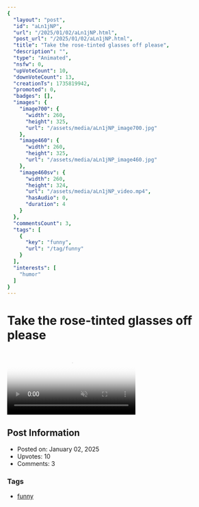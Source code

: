 ```yaml
---
{
  "layout": "post",
  "id": "aLn1jNP",
  "url": "/2025/01/02/aLn1jNP.html",
  "post_url": "/2025/01/02/aLn1jNP.html",
  "title": "Take the rose-tinted glasses off please",
  "description": "",
  "type": "Animated",
  "nsfw": 0,
  "upVoteCount": 10,
  "downVoteCount": 13,
  "creationTs": 1735819942,
  "promoted": 0,
  "badges": [],
  "images": {
    "image700": {
      "width": 260,
      "height": 325,
      "url": "/assets/media/aLn1jNP_image700.jpg"
    },
    "image460": {
      "width": 260,
      "height": 325,
      "url": "/assets/media/aLn1jNP_image460.jpg"
    },
    "image460sv": {
      "width": 260,
      "height": 324,
      "url": "/assets/media/aLn1jNP_video.mp4",
      "hasAudio": 0,
      "duration": 4
    }
  },
  "commentsCount": 3,
  "tags": [
    {
      "key": "funny",
      "url": "/tag/funny"
    }
  ],
  "interests": [
    "humor"
  ]
}
---
```


# Take the rose-tinted glasses off please

<video controls playsinline loop muted poster="/assets/media/aLn1jNP_image460.jpg">
  <source src="/assets/media/aLn1jNP_video.mp4" type="video/mp4">
  Your browser does not support the video tag.
</video>

## Post Information

- Posted on: January 02, 2025
- Upvotes: 10
- Comments: 3

### Tags

- [funny](/tag/funny)
